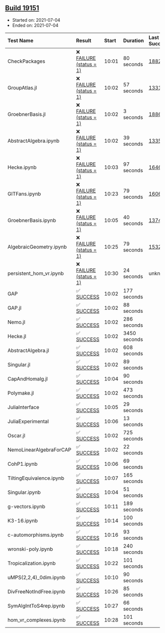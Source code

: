 ## [Build 19151](https://oscarci.mathematik.uni-kl.de/job/oscar/19151/)

* Started on: 2021-07-04
* Ended on: 2021-07-04

| Test Name    | Result | Start | Duration | Last Success | First Failure |
|:-------------|:-------|:------|:---------|:-------------|:--------------|
| CheckPackages | ❌ [FAILURE (status = 1)](https://oscarci.mathematik.uni-kl.de/job/oscar/19151/artifact/logs/build-19151/CheckPackages.log) | 10:01 | 80 seconds | [18822](https://oscarci.mathematik.uni-kl.de/job/oscar/18822/) | [18823](https://oscarci.mathematik.uni-kl.de/job/oscar/18823/) |
| GroupAtlas.jl | ❌ [FAILURE (status = 1)](https://oscarci.mathematik.uni-kl.de/job/oscar/19151/artifact/logs/build-19151/GroupAtlas.jl.log) | 10:02 | 57 seconds | [13311](https://oscarci.mathematik.uni-kl.de/job/oscar/13311/) | [13312](https://oscarci.mathematik.uni-kl.de/job/oscar/13312/) |
| GroebnerBasis.jl | ❌ [FAILURE (status = 1)](https://oscarci.mathematik.uni-kl.de/job/oscar/19151/artifact/logs/build-19151/GroebnerBasis.jl.log) | 10:02 | 3 seconds | [18864](https://oscarci.mathematik.uni-kl.de/job/oscar/18864/) | [18865](https://oscarci.mathematik.uni-kl.de/job/oscar/18865/) |
| AbstractAlgebra.ipynb | ❌ [FAILURE (status = 1)](https://oscarci.mathematik.uni-kl.de/job/oscar/19151/artifact/logs/build-19151/AbstractAlgebra.ipynb.log) | 10:02 | 39 seconds | [13355](https://oscarci.mathematik.uni-kl.de/job/oscar/13355/) | [13356](https://oscarci.mathematik.uni-kl.de/job/oscar/13356/) |
| Hecke.ipynb | ❌ [FAILURE (status = 1)](https://oscarci.mathematik.uni-kl.de/job/oscar/19151/artifact/logs/build-19151/Hecke.ipynb.log) | 10:03 | 97 seconds | [16463](https://oscarci.mathematik.uni-kl.de/job/oscar/16463/) | [16464](https://oscarci.mathematik.uni-kl.de/job/oscar/16464/) |
| GITFans.ipynb | ❌ [FAILURE (status = 1)](https://oscarci.mathematik.uni-kl.de/job/oscar/19151/artifact/logs/build-19151/GITFans.ipynb.log) | 10:23 | 79 seconds | [16068](https://oscarci.mathematik.uni-kl.de/job/oscar/16068/) | [16069](https://oscarci.mathematik.uni-kl.de/job/oscar/16069/) |
| GroebnerBasis.ipynb | ❌ [FAILURE (status = 1)](https://oscarci.mathematik.uni-kl.de/job/oscar/19151/artifact/logs/build-19151/GroebnerBasis.ipynb.log) | 10:05 | 40 seconds | [13748](https://oscarci.mathematik.uni-kl.de/job/oscar/13748/) | [13749](https://oscarci.mathematik.uni-kl.de/job/oscar/13749/) |
| AlgebraicGeometry.ipynb | ❌ [FAILURE (status = 1)](https://oscarci.mathematik.uni-kl.de/job/oscar/19151/artifact/logs/build-19151/AlgebraicGeometry.ipynb.log) | 10:25 | 79 seconds | [15322](https://oscarci.mathematik.uni-kl.de/job/oscar/15322/) | [15323](https://oscarci.mathematik.uni-kl.de/job/oscar/15323/) |
| persistent_hom_vr.ipynb | ❌ [FAILURE (status = 1)](https://oscarci.mathematik.uni-kl.de/job/oscar/19151/artifact/logs/build-19151/persistent_hom_vr.ipynb.log) | 10:30 | 24 seconds | unknown | unknown |
| GAP | ✅ [SUCCESS](https://oscarci.mathematik.uni-kl.de/job/oscar/19151/artifact/logs/build-19151/GAP.log) | 10:02 | 177 seconds |  |  |
| GAP.jl | ✅ [SUCCESS](https://oscarci.mathematik.uni-kl.de/job/oscar/19151/artifact/logs/build-19151/GAP.jl.log) | 10:02 | 88 seconds |  |  |
| Nemo.jl | ✅ [SUCCESS](https://oscarci.mathematik.uni-kl.de/job/oscar/19151/artifact/logs/build-19151/Nemo.jl.log) | 10:02 | 286 seconds |  |  |
| Hecke.jl | ✅ [SUCCESS](https://oscarci.mathematik.uni-kl.de/job/oscar/19151/artifact/logs/build-19151/Hecke.jl.log) | 10:02 | 3450 seconds |  |  |
| AbstractAlgebra.jl | ✅ [SUCCESS](https://oscarci.mathematik.uni-kl.de/job/oscar/19151/artifact/logs/build-19151/AbstractAlgebra.jl.log) | 10:02 | 608 seconds |  |  |
| Singular.jl | ✅ [SUCCESS](https://oscarci.mathematik.uni-kl.de/job/oscar/19151/artifact/logs/build-19151/Singular.jl.log) | 10:02 | 89 seconds |  |  |
| CapAndHomalg.jl | ✅ [SUCCESS](https://oscarci.mathematik.uni-kl.de/job/oscar/19151/artifact/logs/build-19151/CapAndHomalg.jl.log) | 10:04 | 90 seconds |  |  |
| Polymake.jl | ✅ [SUCCESS](https://oscarci.mathematik.uni-kl.de/job/oscar/19151/artifact/logs/build-19151/Polymake.jl.log) | 10:02 | 473 seconds |  |  |
| JuliaInterface | ✅ [SUCCESS](https://oscarci.mathematik.uni-kl.de/job/oscar/19151/artifact/logs/build-19151/JuliaInterface.log) | 10:05 | 29 seconds |  |  |
| JuliaExperimental | ✅ [SUCCESS](https://oscarci.mathematik.uni-kl.de/job/oscar/19151/artifact/logs/build-19151/JuliaExperimental.log) | 10:06 | 13 seconds |  |  |
| Oscar.jl | ✅ [SUCCESS](https://oscarci.mathematik.uni-kl.de/job/oscar/19151/artifact/logs/build-19151/Oscar.jl.log) | 10:02 | 725 seconds |  |  |
| NemoLinearAlgebraForCAP | ✅ [SUCCESS](https://oscarci.mathematik.uni-kl.de/job/oscar/19151/artifact/logs/build-19151/NemoLinearAlgebraForCAP.log) | 10:02 | 22 seconds |  |  |
| CohP1.ipynb | ✅ [SUCCESS](https://oscarci.mathematik.uni-kl.de/job/oscar/19151/artifact/logs/build-19151/CohP1.ipynb.log) | 10:06 | 69 seconds |  |  |
| TiltingEquivalence.ipynb | ✅ [SUCCESS](https://oscarci.mathematik.uni-kl.de/job/oscar/19151/artifact/logs/build-19151/TiltingEquivalence.ipynb.log) | 10:07 | 165 seconds |  |  |
| Singular.ipynb | ✅ [SUCCESS](https://oscarci.mathematik.uni-kl.de/job/oscar/19151/artifact/logs/build-19151/Singular.ipynb.log) | 10:04 | 51 seconds |  |  |
| g-vectors.ipynb | ✅ [SUCCESS](https://oscarci.mathematik.uni-kl.de/job/oscar/19151/artifact/logs/build-19151/g-vectors.ipynb.log) | 10:11 | 189 seconds |  |  |
| K3-16.ipynb | ✅ [SUCCESS](https://oscarci.mathematik.uni-kl.de/job/oscar/19151/artifact/logs/build-19151/K3-16.ipynb.log) | 10:14 | 100 seconds |  |  |
| c-automorphisms.ipynb | ✅ [SUCCESS](https://oscarci.mathematik.uni-kl.de/job/oscar/19151/artifact/logs/build-19151/c-automorphisms.ipynb.log) | 10:16 | 93 seconds |  |  |
| wronski-poly.ipynb | ✅ [SUCCESS](https://oscarci.mathematik.uni-kl.de/job/oscar/19151/artifact/logs/build-19151/wronski-poly.ipynb.log) | 10:18 | 240 seconds |  |  |
| Tropicalization.ipynb | ✅ [SUCCESS](https://oscarci.mathematik.uni-kl.de/job/oscar/19151/artifact/logs/build-19151/Tropicalization.ipynb.log) | 10:22 | 101 seconds |  |  |
| uMPS(2,2,4)_0dim.ipynb | ✅ [SUCCESS](https://oscarci.mathematik.uni-kl.de/job/oscar/19151/artifact/logs/build-19151/uMPS-2-2-4-_0dim.ipynb.log) | 10:10 | 90 seconds |  |  |
| DivFreeNotIndFree.ipynb | ✅ [SUCCESS](https://oscarci.mathematik.uni-kl.de/job/oscar/19151/artifact/logs/build-19151/DivFreeNotIndFree.ipynb.log) | 10:26 | 85 seconds |  |  |
| SymAlgIntToS4rep.ipynb | ✅ [SUCCESS](https://oscarci.mathematik.uni-kl.de/job/oscar/19151/artifact/logs/build-19151/SymAlgIntToS4rep.ipynb.log) | 10:27 | 66 seconds |  |  |
| hom_vr_complexes.ipynb | ✅ [SUCCESS](https://oscarci.mathematik.uni-kl.de/job/oscar/19151/artifact/logs/build-19151/hom_vr_complexes.ipynb.log) | 10:28 | 101 seconds |  |  |
